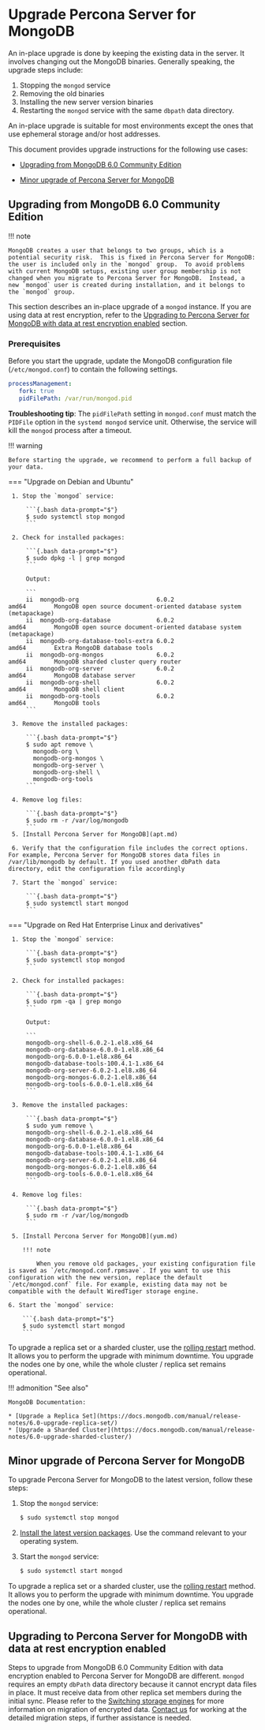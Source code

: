 # Upgrade Percona Server for MongoDB

An in-place upgrade is done by keeping the existing data in the server. It involves changing out the MongoDB binaries. Generally speaking, the upgrade steps include:

1. Stopping the `mongod` service
2. Removing the old binaries
3. Installing the new server version binaries
4. Restarting the `mongod` service with the same `dbpath` data directory.

An in-place upgrade is suitable for most environments except the ones that use ephemeral storage and/or host addresses.

This document provides upgrade instructions for the following use cases:

* [Upgrading from MongoDB 6.0 Community Edition](#upgrading-from-mongodb-60-community-edition)

* [Minor upgrade of Percona Server for MongoDB](#minor-upgrade-of-percona-server-for-mongodb)

## Upgrading from MongoDB 6.0 Community Edition

!!! note 

    MongoDB creates a user that belongs to two groups, which is a potential security risk.  This is fixed in Percona Server for MongoDB: the user is included only in the `mongod` group.  To avoid problems with current MongoDB setups, existing user group membership is not changed when you migrate to Percona Server for MongoDB.  Instead, a new `mongod` user is created during installation, and it belongs to the `mongod` group.

This section describes an in-place upgrade of a `mongod` instance. If you are using data at rest encryption, refer to the [Upgrading to Percona Server for MongoDB with data at rest encryption enabled](#upgrading-to-percona-server-for-mongodb-with-data-at-rest-encryption-enabled) section.

### Prerequisites

Before you start the upgrade, update the MongoDB configuration file
(`/etc/mongod.conf`) to contain the following settings.

```yaml
processManagement:
   fork: true
   pidFilePath: /var/run/mongod.pid
```

**Troubleshooting tip**: The `pidFilePath` setting in `mongod.conf` must  match the `PIDFile` option in the `systemd mongod` service unit. Otherwise, the service will kill the `mongod` process after a timeout.

!!! warning

    Before starting the upgrade, we recommend to perform a full backup of your data.

=== "Upgrade on Debian and Ubuntu"

     1. Stop the `mongod` service:

         ```{.bash data-prompt="$"}
         $ sudo systemctl stop mongod
         ```

     2. Check for installed packages:

         ```{.bash data-prompt="$"}
         $ sudo dpkg -l | grep mongod
         ```

         Output:

         ```
         ii  mongodb-org                      6.0.2                       amd64        MongoDB open source document-oriented database system (metapackage)
         ii  mongodb-org-database             6.0.2                       amd64        MongoDB open source document-oriented database system (metapackage)
         ii  mongodb-org-database-tools-extra 6.0.2                       amd64        Extra MongoDB database tools
         ii  mongodb-org-mongos               6.0.2                       amd64        MongoDB sharded cluster query router
         ii  mongodb-org-server               6.0.2                       amd64        MongoDB database server
         ii  mongodb-org-shell                6.0.2                       amd64        MongoDB shell client
         ii  mongodb-org-tools                6.0.2                       amd64        MongoDB tools
         ```

     3. Remove the installed packages:

         ```{.bash data-prompt="$"}
         $ sudo apt remove \
           mongodb-org \
           mongodb-org-mongos \
           mongodb-org-server \
           mongodb-org-shell \
           mongodb-org-tools
         ```

     4. Remove log files:

         ```{.bash data-prompt="$"}
         $ sudo rm -r /var/log/mongodb
         ```
     5. [Install Percona Server for MongoDB](apt.md)

     6. Verify that the configuration file includes the correct options. For example, Percona Server for MongoDB stores data files in /var/lib/mongodb by default. If you used another dbPath data directory, edit the configuration file accordingly

     7. Start the `mongod` service:

         ```{.bash data-prompt="$"}
         $ sudo systemctl start mongod
         ```

=== "Upgrade on Red Hat Enterprise Linux and derivatives"

     1. Stop the `mongod` service:

         ```{.bash data-prompt="$"}
         $ sudo systemctl stop mongod
         ```

     2. Check for installed packages:

         ```{.bash data-prompt="$"}
         $ sudo rpm -qa | grep mongo
         ```

         Output:

         ```
         mongodb-org-shell-6.0.2-1.el8.x86_64
         mongodb-org-database-6.0.0-1.el8.x86_64
         mongodb-org-6.0.0-1.el8.x86_64
         mongodb-database-tools-100.4.1-1.x86_64
         mongodb-org-server-6.0.2-1.el8.x86_64
         mongodb-org-mongos-6.0.2-1.el8.x86_64
         mongodb-org-tools-6.0.0-1.el8.x86_64
         ```

     3. Remove the installed packages:

         ```{.bash data-prompt="$"}
         $ sudo yum remove \
         mongodb-org-shell-6.0.2-1.el8.x86_64
         mongodb-org-database-6.0.0-1.el8.x86_64
         mongodb-org-6.0.0-1.el8.x86_64
         mongodb-database-tools-100.4.1-1.x86_64
         mongodb-org-server-6.0.2-1.el8.x86_64
         mongodb-org-mongos-6.0.2-1.el8.x86_64
         mongodb-org-tools-6.0.0-1.el8.x86_64
         ```
     
     4. Remove log files:

         ```{.bash data-prompt="$"}
         $ sudo rm -r /var/log/mongodb
         ```

     5. [Install Percona Server for MongoDB](yum.md)

        !!! note

            When you remove old packages, your existing configuration file is saved as `/etc/mongod.conf.rpmsave`. If you want to use this configuration with the new version, replace the default `/etc/mongod.conf` file. For example, existing data may not be compatible with the default WiredTiger storage engine.

    6. Start the `mongod` service:

        ```{.bash data-prompt="$"}
        $ sudo systemctl start mongod
        ```

To upgrade a replica set or a sharded cluster, use the [rolling restart](../glossary.md#rolling-restart) method. It allows you to perform the upgrade with minimum downtime. You upgrade the nodes one by one, while the whole cluster / replica set remains operational.

!!! admonition "See also"

    MongoDB Documentation:

    * [Upgrade a Replica Set](https://docs.mongodb.com/manual/release-notes/6.0-upgrade-replica-set/)
    * [Upgrade a Sharded Cluster](https://docs.mongodb.com/manual/release-notes/6.0-upgrade-sharded-cluster/)

## Minor upgrade of Percona Server for MongoDB

To upgrade Percona Server for MongoDB to the latest version, follow these steps:


1. Stop the `mongod` service:

    ```{.bash data-prompt="$"}
    $ sudo systemctl stop mongod
    ```

2. [Install the latest version packages](index.md). Use the command relevant to your operating system.

3. Start the `mongod` service:

    ```{.bash data-prompt="$"}
    $ sudo systemctl start mongod
    ```

To upgrade a replica set or a sharded cluster, use the [rolling restart](../glossary.md#term-Rolling-restart) method. It allows you to perform the upgrade with minimum downtime. You upgrade the nodes one by one, while the whole cluster / replica set remains operational.

## Upgrading to Percona Server for MongoDB with data at rest encryption enabled

Steps to upgrade from MongoDB 6.0 Community Edition with data encryption enabled to Percona Server for MongoDB are different. `mongod` requires an empty `dbPath` data directory because it cannot encrypt data files in place. It must receive data from other replica set members during the initial sync. Please refer to the [Switching storage engines](../inmemory.md#switching-storage-engines) for more information on migration of encrypted data. [Contact us](https://www.percona.com/about-percona/contact#us) for working at the detailed migration steps, if further assistance is needed.

